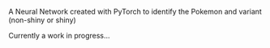 A Neural Network created with PyTorch to identify the Pokemon and variant (non-shiny or shiny)

Currently a work in progress...